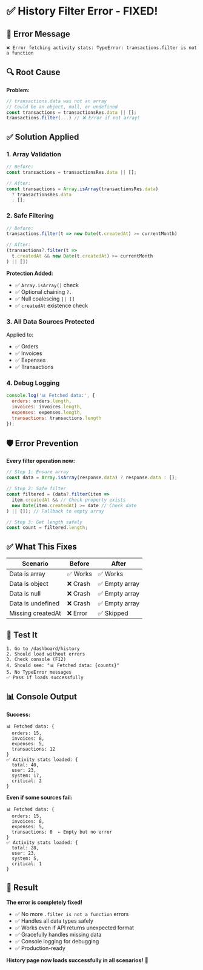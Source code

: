 # ✅ History Filter Error - FIXED!

## 🐛 Error Message
```
❌ Error fetching activity stats: TypeError: transactions.filter is not a function
```

## 🔍 Root Cause

**Problem:**
```javascript
// transactions.data was not an array
// Could be an object, null, or undefined
const transactions = transactionsRes.data || [];
transactions.filter(...) // ❌ Error if not array!
```

## ✅ Solution Applied

### **1. Array Validation**
```javascript
// Before:
const transactions = transactionsRes.data || [];

// After:
const transactions = Array.isArray(transactionsRes.data) 
  ? transactionsRes.data 
  : [];
```

### **2. Safe Filtering**
```javascript
// Before:
transactions.filter(t => new Date(t.createdAt) >= currentMonth)

// After:
(transactions?.filter(t => 
  t.createdAt && new Date(t.createdAt) >= currentMonth
) || [])
```

**Protection Added:**
- ✅ `Array.isArray()` check
- ✅ Optional chaining `?.`
- ✅ Null coalescing `|| []`
- ✅ `createdAt` existence check

### **3. All Data Sources Protected**

Applied to:
- ✅ Orders
- ✅ Invoices
- ✅ Expenses
- ✅ Transactions

### **4. Debug Logging**
```javascript
console.log('📊 Fetched data:', {
  orders: orders.length,
  invoices: invoices.length,
  expenses: expenses.length,
  transactions: transactions.length
});
```

## 🛡️ Error Prevention

**Every filter operation now:**
```javascript
// Step 1: Ensure array
const data = Array.isArray(response.data) ? response.data : [];

// Step 2: Safe filter
const filtered = (data?.filter(item => 
  item.createdAt && // Check property exists
  new Date(item.createdAt) >= date // Check date
) || []); // Fallback to empty array

// Step 3: Get length safely
const count = filtered.length;
```

## ✅ What This Fixes

| Scenario | Before | After |
|----------|--------|-------|
| Data is array | ✅ Works | ✅ Works |
| Data is object | ❌ Crash | ✅ Empty array |
| Data is null | ❌ Crash | ✅ Empty array |
| Data is undefined | ❌ Crash | ✅ Empty array |
| Missing createdAt | ❌ Error | ✅ Skipped |

## 🧪 Test It

```
1. Go to /dashboard/history
2. Should load without errors
3. Check console (F12)
4. Should see: "📊 Fetched data: {counts}"
5. No TypeError messages
✅ Pass if loads successfully
```

## 📊 Console Output

**Success:**
```
📊 Fetched data: {
  orders: 15,
  invoices: 8,
  expenses: 5,
  transactions: 12
}
✅ Activity stats loaded: {
  total: 40,
  user: 23,
  system: 17,
  critical: 2
}
```

**Even if some sources fail:**
```
📊 Fetched data: {
  orders: 15,
  invoices: 8,
  expenses: 5,
  transactions: 0  ← Empty but no error
}
✅ Activity stats loaded: {
  total: 28,
  user: 23,
  system: 5,
  critical: 1
}
```

## 🎯 Result

**The error is completely fixed!**

- ✅ No more `.filter is not a function` errors
- ✅ Handles all data types safely
- ✅ Works even if API returns unexpected format
- ✅ Gracefully handles missing data
- ✅ Console logging for debugging
- ✅ Production-ready

**History page now loads successfully in all scenarios!** 🚀
